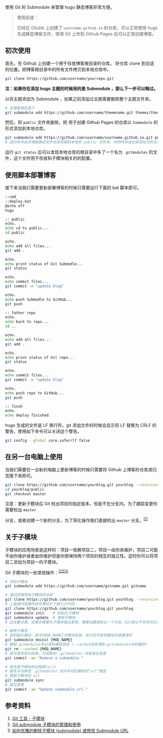 使用 Git 的 Submodule 来管理 hugo 静态博客非常方便。   

<!--more-->

> 使用前提：   
>
> 已经在 Gituhb 上创建了 `username.github.io` 的仓库，可以正常使用 hugo 生成静态博客文件，使用 Git 上传到 Github Pages 后可以正常创建博客。

## 初次使用

首先，在 Github 上创建一个用于存放博客根目录的仓库。 将仓库 clone 到合适的位置。把博客根目录中的所有文件拷贝到本地仓库中。   

```bash
git clone https://github.com/username/yourrepo.git
```

**注：如果你在添加 hugo 主题的时候用的是 Submodule ，那么下一步可以略过。**   

以将主题添加为 Submodule ，如果之前添加过主题需要删除整个主题文件夹。

```bash
# 在博客根目录下
git submodule add https://github.com/username/themename.git themes/themename
```



然后，将 `public` 文件夹删除，把 用于创建 Github Pages 的仓库以 `Submodule` 的形式添加到本地仓库。

```bash
git submodule add https://github.com/username/username.github.io.git public
# 这行命令会将博客静态文件仓库克隆到本地的 public 文件夹，并同时将该仓库添加为附仓库的子模块
```

运行 `git status` 后可以发现本地仓库的根目录中多了一个名为 `.gitmodules` 的文件，这个文件用于存放和子模块相关的的配置。   

## 使用脚本部署博客

接下来当我们需要更新部署博客的时候只需要运行下面的 bat 脚本即可。

```bash
::cmd 
::deploy.bat 
@echo off 
hugo 

:: public 
echo. 
echo cd to public... 
cd public 

echo. 
echo add all files... 
git add . 

echo. 
echo print status of Git Submodle... 
git status 

echo. 
echo commit files... 
git commit -m "update blog" 

echo. 
echo push Submodle to GitHub... 
git push 

:: father repo 
echo. 
echo back to repo... 
cd .. 

echo. 
echo add all files... 
git add . 

echo. 
echo print status of Git repo... 
git status 

echo. 
echo commit files... 
git commit -m "update blog" 

echo. 
echo push repo to GitHub... 
git push 

:: finsh 
echo. 
echo deploy finished. 

```

hugo 生成的文件是 LF 换行符，git 添加文件的时候会显示将 LF 替换为 CRLF 的警告，使用如下命令可以关闭这个警告。

```bash
git config --global core.safecrlf false
```



## 在另一台电脑上使用

当我们需要在一台新的电脑上更新博客的时候只需要将 Github 上博客的仓库递归克隆下来即可。

```bash
git clone https://github.com/username/yourblog.git yourblog --recursive 
cd yourblog/public 
git checkout master 
```

注意：更新子模块后 Git 检出项目的指定版本，但是不在分支内。为了跟踪变更你需要检出 `master`

分支，或者创建一个新的分支，为了简化操作我们直接检出 `master` 分支。<sup>[[1]](#ref01)</sup>



## 关于子模块

子模块的应用场景是这样的：项目一依赖项目二，项目一由你来维护，项目二可能不由你维护或者由你维护但是你想保持两个项目的相互的独立性。这时你可以将项目二添加为项目一的子模块。   

Git 子模块的一些常规操作：<sup>[[2]](#ref02)</sup><sup>[[3]](#ref03)</sup>

```bash
# 添加子模块
git submodule add https://github.com/username/gitname.git gitname 

# 递归克隆带有子模块的仓库
git clone https://github.com/username/yourblog.git yourblog --recursive 
# 上面递归克隆的命令等同于下面几行代码
git clone https://github.com/username/yourblog.git yourblog 
git submodule init    # 初始化子模块
git submodule update  # 更新子模块
# 此处要注意，如果你需要对子模块做出更改，需要创建或检出一个分支，Git默认不在任何分支上

# 删除子模块
# 逆初始化模块，其中{MOD_NAME}为模块目录，执行后可发现模块目录被清空
git submodule deinit {MOD_NAME} 
# 删除.gitmodules中记录的模块信息（--cached选项清除.git/modules中的缓存）
git rm --cached {MOD_NAME} 
# 提交更改到代码库，可观察到'.gitmodules'内容发生变更
git commit -am "Remove a submodule."

# 修改某子模块的远程库(url)
# 首先手动修改'.gitmodules'文件中对应模块的”url“属性 
# 更新子模块的 url 
git submodule sync 
# 提交变更 
git commit -am "Update submodule url." 
```





## 参考资料

1. <a id="ref01">[Git 工具 - 子模块](https://git-scm.com/book/zh/v1/Git-%E5%B7%A5%E5%85%B7-%E5%AD%90%E6%A8%A1%E5%9D%97)</a>
2. <a id="ref02">[Git submodule 子模块的管理和使用](https://www.jianshu.com/p/9000cd49822c)</a>
3. <a id="ref02">[如何优雅的删除子模块 (submodule) 或修改 Submodule URL](https://www.jianshu.com/p/ed0cb6c75e25)</a>
